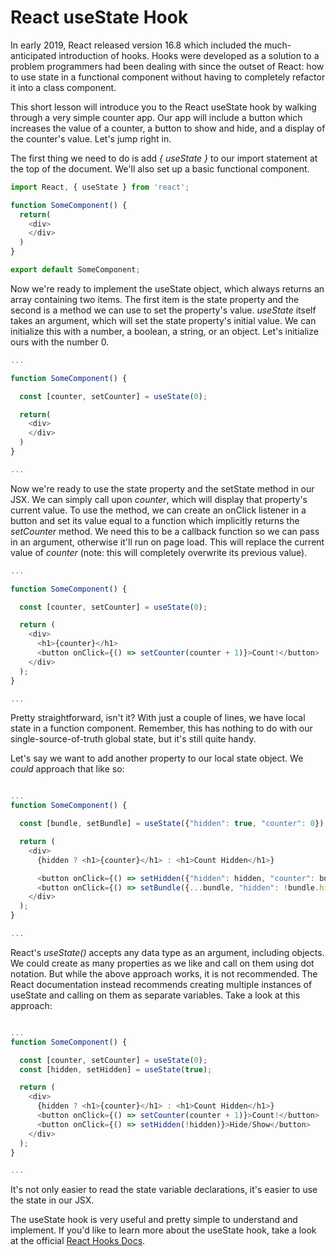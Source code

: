 # React useState Hook

In early 2019, React released version 16.8 which included the much-anticipated introduction of hooks. Hooks were developed as a solution to a problem programmers had been dealing with since the outset of React: how to use state in a functional component without having to completely refactor it into a class component.

This short lesson will introduce you to the React useState hook by walking through a very simple counter app. Our app will include a button which increases the value of a counter, a button to show and hide, and a display of the counter's value. Let's jump right in.

The first thing we need to do is add _{ useState }_ to our import statement at the top of the document. We'll also set up a basic functional component.

```javascript
import React, { useState } from 'react';

function SomeComponent() {
  return(
    <div>
    </div>
  )
}

export default SomeComponent;
```

Now we're ready to implement the useState object, which always returns an array containing two items. The first item is the state property and the second is a method we can use to set the property's value. _useState_ itself takes an argument, which will set the state property's initial value. We can initialize this with a number, a boolean, a string, or an object. Let's initialize ours with the number 0.


```javascript
...

function SomeComponent() {

  const [counter, setCounter] = useState(0);

  return(
    <div>
    </div>
  )
}

...
```
Now we're ready to use the state property and the setState method in our JSX. We can simply call upon _counter_, which will display that property's current value. To use the method, we can create an onClick listener in a button and set its value equal to a function which implicitly returns the _setCounter_ method. We need this to be a callback function so we can pass in an argument, otherwise it'll run on page load. This will replace the current value of _counter_ (note: this will completely overwrite its previous value).

```javascript
...

function SomeComponent() {

  const [counter, setCounter] = useState(0);

  return (
    <div>
      <h1>{counter}</h1>
      <button onClick={() => setCounter(counter + 1)}>Count!</button>
    </div>
  );
}

...
```

Pretty straightforward, isn't it? With just a couple of lines, we have local state in a function component. Remember, this has nothing to do with our single-source-of-truth global state, but it's still quite handy.

Let's say we want to add another property to our local state object. We *could* approach that like so:

```javascript

...
function SomeComponent() {

  const [bundle, setBundle] = useState({"hidden": true, "counter": 0});

  return (
    <div>
      {hidden ? <h1>{counter}</h1> : <h1>Count Hidden</h1>}

      <button onClick={() => setHidden({"hidden": hidden, "counter": bundle.counter +1})}>Count!</button>
      <button onClick={() => setBundle({...bundle, "hidden": !bundle.hidden})}>Hide/Show</button>
    </div>
  );
}

...
```

React's _useState()_ accepts any data type as an argument, including objects. We could create as many properties as we like and call on them using dot notation. But while the above approach works, it is not recommended. The React documentation instead recommends creating multiple instances of useState and calling on them as separate variables. Take a look at this approach:  


```javascript

...
function SomeComponent() {

  const [counter, setCounter] = useState(0);
  const [hidden, setHidden] = useState(true);

  return (
    <div>
      {hidden ? <h1>{counter}</h1> : <h1>Count Hidden</h1>}
      <button onClick={() => setCounter(counter + 1)}>Count!</button>
      <button onClick={() => setHidden(!hidden)}>Hide/Show</button>
    </div>
  );
}

...
```

It's not only easier to read the state variable declarations, it's easier to use the state in our JSX.

The useState hook is very useful and pretty simple to understand and implement. If you'd like to learn more about the useState hook, take a look at the official [React Hooks Docs](https://reactjs.org/docs/hooks-intro.html).
